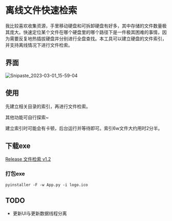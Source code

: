 # 离线文件快速检索

我比较喜欢收集资源，手里移动硬盘和可拆卸硬盘有好多，其中存储的文件数量极其庞大。快速定位某个文件在哪个硬盘里的哪个路径下是一件极其困难的事情，因为需要反复地热插拔硬盘并分别进行全盘查找。本工具可以建立硬盘的文件索引，并支持离线情况下进行文件检索。

## 界面

![Snipaste_2023-03-01_15-59-04](http://image.iyzyi.com/img/202303011559044.jpg)

## 使用

先建立相关目录的索引，再进行文件检索。

其他功能可自行探索~

建立索引时可能会有卡顿，后台运行并等待即可。索引6w文件大约用时2分半。

## 下载exe

[Release 文件检索 v1.2](https://github.com/iyzyi/IndexFiles/releases/tag/v1.2)

### 打包exe

`pyinstaller -F -w App.py -i logo.ico`

## TODO

* 更新UI与更新数据线程分离